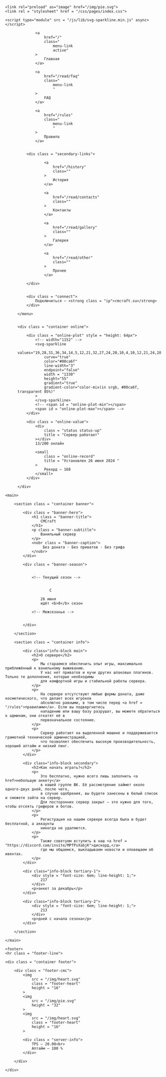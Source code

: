 
<!DOCTYPE html>
<html lang = "ru">
<head>
    
<!--
    Сайт сделал Souseiseki_.
    Он же dimius, он же @nuxtdev в Дискорде, он же mail@dimius.ru, он же github.com/intredford.
-->

<meta charset="UTF-8">
<meta name="viewport" content="width=device-width, initial-scale=1.0">
<link rel="icon" href="/favicon.svg" type="image/svg+xml">

<link rel="preload" href = "/css/fonts/golos-text/GolosText-Variable.woff2" crossorigin='anonymous' as='font' type='font/woff2'>
<link rel="preload" href = "/css/fonts/golos-ui/GolosUI-Variable.woff2" crossorigin='anonymous' as='font' type='font/woff2'>

<link rel="stylesheet" href="/css/fonts/golos-text.css">
<link rel="stylesheet" href="/css/fonts/golos-ui.css">
<link rel="stylesheet" href="/css/main.css">
<link rel="stylesheet" href="/css/header.css">
<link rel="stylesheet" href="/css/footer.css">
	<title>CMCraft — Ванильный сервер в Майнкрафт 1.21</title>
	<meta name = "description" content = "Майнкрафт-сервер с выживанием без доната, без грифа, без приватов и прочей чуши. У нас бесплатная проходка, высокий онлайн и большое сообщество.">

	<link rel="preload" as="image" href="/img/pie.svg">
    <link rel = "stylesheet" href = "/css/pages/index.css">
</head>
<body>

    <script type="module" src = "/js/lib/svg-sparkline.min.js" async></script>

<nav>
    <menu class = "container">
		

		
	  
		
			<a 
				href="/" 
				class="
					menu-link 
					active"
			>
				Главная
			</a>
		
			<a 
				href="/read/faq" 
				class="
					menu-link 
					"
			>
				FAQ
			</a>
		
			<a 
				href="/rules" 
				class="
					menu-link 
					"
			>
				Правила
			</a>
			
		
		<div class = "secondary-links">
			
				<a 
					href="/history" 
					class=""
				>
					История
				</a>
			
				<a 
					href="/read/contacts" 
					class=""
				>
					Контакты
				</a>
			
				<a 
					href="/read/gallery" 
					class=""
				>
					Галерея
				</a>
			
				<a 
					href="/read/other" 
					class=""
				>
					Прочее
				</a>
			
		</div>

		
        <div class = "connect">
			Подключиться — <strong class = "ip">cmcraft.su</strong>
        </div>

	</menu>

	
	<div class = "container online">
		 
		<div class = "online-plot" style = "height: 64px">
			<!-- width="1152" -->
			<svg-sparkline
				values="19,28,31,36,34,14,5,12,21,32,27,24,20,10,4,10,12,21,24,28,22,11,3,7,11,18,29,33,29,16,6,12,21,21,13" 
				curve="true" 
				color="#00ca6f"
				line-width="3"
				endpoint="false"
				width = "1330"
				height="55"
				gradient="true" 
				gradient-color="color-mix(in srgb, #00ca6f, transparent 85%)"
			>
			</svg-sparkline>
			<!-- <span id = "online-plot-min"></span>
			<span id = "online-plot-max"></span> -->
		</div>
		
		<div class = "online-value">
			<div 
				class = "status status-up"
				title = "Сервер работает"
			></div>
			13/200 онлайн
			
			<small 
				class = "online-record"
				title = "Установлен 26 июня 2024 "
			>
				Рекорд — 168
			</small>
		</div>

	</div>
	

</nav>

<script>
	const plot = {
		el: document.querySelector('svg-sparkline'),
		container: document.querySelector('.online-plot'),
	}
	plot.values = plot.el.getAttribute("values").replace(' ', '').split(',').map(Number);

	// Расчёт отностиельных координат всех значений
	plot.coordinates = plot.values.map((value, index) => {
		return {
			value,
			x: index / (plot.values.length - 1),
			y: value / Math.max(...plot.values)
		}
	});

	function findNearestValueIndex(x) {
		let nearestIndex = 0
		let nearestDistance = Infinity

		plot.coordinates.forEach((coord, index) => {
			const distance = Math.abs(coord.x + (1/plot.values.length/4) - x);
			if (distance < nearestDistance) {
				nearestDistance = distance
				nearestIndex = index
			}
    	})

		return nearestIndex
	}

	// Стили указателя значения
	const valueStyles = {
		position: 'absolute',
		fontSize: '55%',
		textAlign: 'center',
		fontWeight: '600',
		fontFamily: 'var(--font-accent)',
		direction: 'ltr',
		whiteSpace: 'nowrap',
		padding: '0 0.25rem',
		backdropFilter: 'blur(4px)',
		color: 'color-mix(in srgb, currentColor, transparent 10%)',
		borderRadius: '0.3rem',
		boxShadow: 'var(--shadow--lighter)',
		transform: 'translate(-50%, 0)',
	};
	
	// Показать значение ближайшей к курсору точки
	function showValueAtCoordinates(index) {
		if (index === plot.coordinates.length-1 || index === 0) return;

		const valueEl = document.createElement('div')
		const valueCoordinates = plot.coordinates[index]
		
		for (const style in valueStyles) {
			valueEl.style[style] = valueStyles[style]
		}
		valueEl.style.backgroundColor = valueCoordinates.value !== 0 ? '#00ca6f66' : '#ff2222aa',

		valueEl.style.left = `calc(${valueCoordinates.x * 100}%)`
		
		if (valueCoordinates.y > 0.5) {
			valueEl.style.bottom = `calc(${valueCoordinates.y * 100}% - 1.4rem - 0.25rem - 4px)`
			valueEl.style.clipPath = 'polygon(50% 0%, 66% 25%, 100% 30%, 100% 70%, 100% 100%, 50% 100%, 0 100%, 0% 70%, 0 30%, 33% 25%)'
			valueEl.style.paddingTop = '0.33rem'
		} else {
			valueEl.style.bottom = `calc(${valueCoordinates.y * 100}% + 2px)`
			valueEl.style.clipPath = 'polygon(0 0, 100% 0, 100% 70%, 66% 75%, 50% 100%, 33% 75%, 0 70%)'
			valueEl.style.paddingBottom = '0.33rem'
		}
		valueEl.innerHTML = String(plot.values[index])

		return valueEl
	}

	plot.el.addEventListener('mousemove', (event) => {
		const rect = plot.el.getBoundingClientRect()
		const x = (event.clientX - rect.left) / rect.width
		const nearestIndex = findNearestValueIndex(x)
		const shadow = plot.el.shadowRoot
		const wrapper = shadow.getElementById('wrapper')

		if (wrapper.querySelector('.value-display')) {
			wrapper.querySelector('.value-display').remove()
		}

		const valueEl = showValueAtCoordinates(nearestIndex)
		valueEl.classList.add('value-display')
		wrapper.appendChild(valueEl)
	});

	setTimeout(() => {
		const shadow = plot.el.shadowRoot
		shadow.innerHTML = `<div id="wrapper">${plot.el.shadowRoot.innerHTML}</div>`
		shadow.querySelector('title').innerHTML = 'График онлайна'
		const wrapper = shadow.getElementById('wrapper')
		wrapper.style.height = shadow.querySelector('svg').getAttribute('height')
		wrapper.style.position = "relative"
	}, 228);
</script>
  

<script>
// Прокрутка графика онлайна жестом
plot.container.style.cursor = 'grab';

let pos = { top: 0, left: 0, x: 0, y: 0 };

const mouseDownHandler = function (e) {
    plot.container.style.cursor = 'grabbing';
    plot.container.style.userSelect = 'none';

    pos = {
        left: plot.container.scrollLeft,
        top: plot.container.scrollTop,
        x: e.clientX,
        y: e.clientY,
    };

    document.addEventListener('mousemove', mouseMoveHandler);
    document.addEventListener('mouseup', mouseUpHandler);
};

const mouseMoveHandler = function (e) {
    const dx = e.clientX - pos.x;
    const dy = e.clientY - pos.y;
    plot.container.scrollTop = pos.top - dy;
    plot.container.scrollLeft = pos.left - dx;

	const wrapper = plot.el.shadowRoot.getElementById('wrapper')
	if (wrapper.querySelector('.value-display')) {
		wrapper.querySelector('.value-display').remove()
	}
};

const mouseUpHandler = function () {
    plot.container.style.cursor = 'grab';
    plot.container.style.removeProperty('user-select');
    document.removeEventListener('mousemove', mouseMoveHandler);
    document.removeEventListener('mouseup', mouseUpHandler);
};

plot.container.addEventListener('mousedown', mouseDownHandler);
</script>

<script>
	// Прокрутка к выбранной странице в меню, актуально на мобиле
	const menu = document.querySelector('menu')
	const active = document.querySelector('menu a.active')
	menu.scrollLeft = active.offsetLeft + active.clientWidth/2 - menu.offsetWidth/2
</script>

    <main>

		<section class = "container banner">

			<div class = "banner-hero">
				<h1 class = "banner-title">
                    CMCraft
				</h1>
				<p class = "banner-subtitle">
					Ванильный сервер
				</p>
				<nobr class = "banner-caption">
					 Без доната · Без приватов · Без грифа
				</nobr>
			</div>

			<div class = "banner-season">
				

				<!-- Текущий сезон -->
				
					
						С
					
					26 июня 
					идёт <b>8</b> сезон

				<!-- Межсезонье -->
				

			</div>

		</section>

		<section class = "container info">

			<div class="info-block main">
				<h2>О сервере</h2>
				<p>
					Мы стараемся обеспечить опыт игры, максимально приближённый к ванильному выживанию.
                    У нас нет приватов и кучи других шлаковых плагинов. Только те дополнения, которые необходимы
                    для комфортной игры и стабильной работы сервера.
				</p>
                <p>
                    На сервере отсутствуют любые формы доната, даже косметического, что делает всех игроков
                    абсолютно равными, в том числе перед <a href = "/rules">правилами</a>. Если вы подвергнетесь
                    нападению или вашу базу разрушат, вы можете обратиться к админам, они откатят её в
                    первоначальное состояние.
                </p>
				<p>
					Сервер работает на выделенной машине и поддерживается грамотной технической администрацией,
                    что позволяет обеспечить высокую производительность, хороший аптайм и низкий пинг.
				</p>
			</div>

			<div class="info-block secondary">
				<h2>Как начать играть?</h2>
				<p>
					Это бесплатно, нужно всего лишь заполнить <a href>небольшую анкету</a>
                    в нашей группе ВК. Её рассмотрение займет около одного-двух дней, после чего,
                    в случае одобрения, вы будете занесены в белый список и сможете зайти на сервер.
                    Для посторонних сервер закрыт — это нужно для того, чтобы отсеять гриферов и ботов.
				</p>
				<p>
					Регистрация на нашем сервере всегда была и будет бесплатной, а аккаунты
					никогда не удаляются.
				</p>
				<p>
					Также советуем вступить в наш <a href = "https://discord.com/invite/MPfPsXabjK">дискорд,</a>
					где мы общаемся, выкладываем новости и оповещаем об ивентах.
				</p>
			</div>

			<div class="info-block tertiary-1">
				<div style = "font-size: 6em; line-height: 1;">
					217
				</div>
				<p>анкет за декабрь</p>
			</div>

			<div class="info-block tertiary-2">
				<div style = "font-size: 6em; line-height: 1;">
					213
				</div>
				<p>дней с начала сезона</p>
			</div>

		</section>

	</main>

	<footer>
	<hr class = "footer-line">

	<div class = "container footer">

		<div class = "footer-cmc">
			<img 
				src = "/img/heart.svg" 
				class = "footer-heart" 
				height = "16"
			>
			<img 
				src = "/img/pie.svg" 
				height = "32"
			>
			<img 
				src = "/img/heart.svg" 
				class = "footer-heart" 
				height = "16"
			>
			
			<div class = "server-info">
				TPS — 20.00<br>
				Аптайм — 100 %
			</div>
			
		</div>

	</div>
</footer>

<script>
// Ссылки по Бирману
const QUOTATION_MARKS = '"\'«»‘’‚‛“”„‟‹›\(\)' // Перечень возможных кавычек
const PUNCTUATION_MARKS = '.!?:;,' // Перечень возможных знаков препинания, стоящих после последней кавычки

const surroundedByQuotationMarks = new RegExp(`^([${QUOTATION_MARKS}]{1})(.*)([${QUOTATION_MARKS}]{1}[${PUNCTUATION_MARKS}]?)$`) // Магическое регулярное выражение, чтобы найти и заменить ссылки, начинающиеся (^) с кавычки и заканчивающиеся ($) кавычкой с необязательным знаком препинания

Array.from(document.querySelectorAll('a')) // Находим все ссылки
	.filter(a => surroundedByQuotationMarks.test(a.textContent)) // Отбираем нужные нам
	.forEach(a => a.innerHTML = a.innerHTML.replace(surroundedByQuotationMarks, '$1<u>$2</u>$3')) // Заворачиваем содержимое в <u>

</script>
    
</body>
</html>
